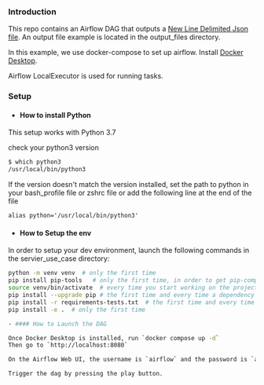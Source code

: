 ### Introduction

This repo contains an Airflow DAG that outputs a [New Line Delimited Json file](http://ndjson.org/).
An output file example is located in the output_files directory.

In this example, we use docker-compose to set up airflow. Install [Docker Desktop](https://www.docker.com/products/docker-desktop/).

Airflow LocalExecutor is used for running tasks.

### Setup

- #### How to install Python

This setup works with Python 3.7

check your python3 version
```bash 
$ which python3
/usr/local/bin/python3
```
If the version doesn't match the version installed, set the path to python in your bash_profile file or zshrc file
or add the following line at the end of the file
```
alias python='/usr/local/bin/python3'
```

- #### How to Setup the env 
In order to setup your dev environment, launch the following commands in the servier_use_case directory:

```bash
python -m venv venv  # only the first time
pip install pip-tools   # only the first time, in order to get pip-compile
source venv/bin/activate  # every time you start working on the project
pip install --upgrade pip # the first time and every time a dependency changes
pip install -r requirements-tests.txt  # the first time and every time a dependency changes
pip install -e .  # only the first time

- #### How to Launch the DAG

Once Docker Desktop is installed, run `docker compose up -d`
Then go to `http://localhost:8080`

On the Airflow Web UI, the username is `airflow` and the password is `airflow`

Trigger the dag by pressing the play button.